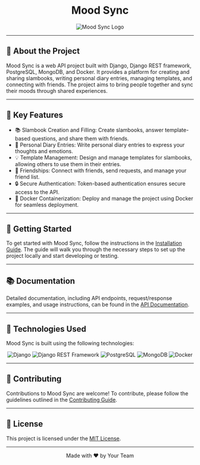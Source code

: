 <div align="center">
  <h1>Mood Sync</h1>
  <img src="mood-sync-logo.png" alt="Mood Sync Logo">
</div>

---

## 🌟 About the Project

Mood Sync is a web API project built with Django, Django REST framework, PostgreSQL, MongoDB, and Docker. It provides a platform for creating and sharing slambooks, writing personal diary entries, managing templates, and connecting with friends. The project aims to bring people together and sync their moods through shared experiences.

---

## 🎯 Key Features

- 📚 Slambook Creation and Filling: Create slambooks, answer template-based questions, and share them with friends.
- 📝 Personal Diary Entries: Write personal diary entries to express your thoughts and emotions.
- 💡 Template Management: Design and manage templates for slambooks, allowing others to use them in their entries.
- 👥 Friendships: Connect with friends, send requests, and manage your friend list.
- 🔒 Secure Authentication: Token-based authentication ensures secure access to the API.
- 🐳 Docker Containerization: Deploy and manage the project using Docker for seamless deployment.

---

## 🚀 Getting Started

To get started with Mood Sync, follow the instructions in the [Installation Guide](docs/installation-guide.md). The guide will walk you through the necessary steps to set up the project locally and start developing or testing.

---

## 📚 Documentation

Detailed documentation, including API endpoints, request/response examples, and usage instructions, can be found in the [API Documentation](docs/api-documentation.md).

---

## 🔧 Technologies Used

Mood Sync is built using the following technologies:

<div align="center">
  
![Django](https://via.placeholder.com/120x40/5C4B88/FFFFFF?text=Django)
![Django REST Framework](https://via.placeholder.com/180x40/BD1B7A/FFFFFF?text=Django+REST+Framework)
![PostgreSQL](https://via.placeholder.com/160x40/336791/FFFFFF?text=PostgreSQL)
![MongoDB](https://via.placeholder.com/120x40/4DB33D/FFFFFF?text=MongoDB)
![Docker](https://via.placeholder.com/100x40/0DB7ED/FFFFFF?text=Docker)

</div>

---

## 🤝 Contributing

Contributions to Mood Sync are welcome! To contribute, please follow the guidelines outlined in the [Contributing Guide](CONTRIBUTING.md).

---

## 📄 License

This project is licensed under the [MIT License](LICENSE).

---

<div align="center">
  Made with ❤️ by Your Team
</div>
